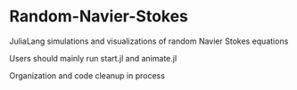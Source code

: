 # Random-Navier-Stokes
JuliaLang simulations and visualizations of random Navier Stokes equations

Users should mainly run start.jl and animate.jl

Organization and code cleanup in process
